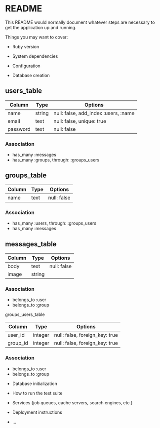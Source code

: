 # README

This README would normally document whatever steps are necessary to get the
application up and running.

Things you may want to cover:

* Ruby version

* System dependencies

* Configuration

* Database creation

## users_table

|Column|Type|Options|
|------|----|-------|
|name|string|null: false, add_index :users, :name|
|email|text|null: false, unique: true|
|password|text|null: false|

### Association

- has_many :messages
- has_many :groups, through: :groups_users

## groups_table

|Column|Type|Options|
|------|----|-------|
|name|text|null: false|

### Association

- has_many :users, through: :groups_users
- has_many :messages

## messages_table

|Column|Type|Options|
|------|----|-------|
|body|text|null: false|
|image|string|

### Association

- belongs_to :user
- belongs_to :group

groups_users_table

|Column|Type|Options|
|------|----|-------|
|user_id|integer|null: false, foreign_key: true|
|group_id|integer|null: false, foreign_key: true|

### Association

- belongs_to :user
- belongs_to :group

* Database initialization

* How to run the test suite

* Services (job queues, cache servers, search engines, etc.)

* Deployment instructions

* ...
